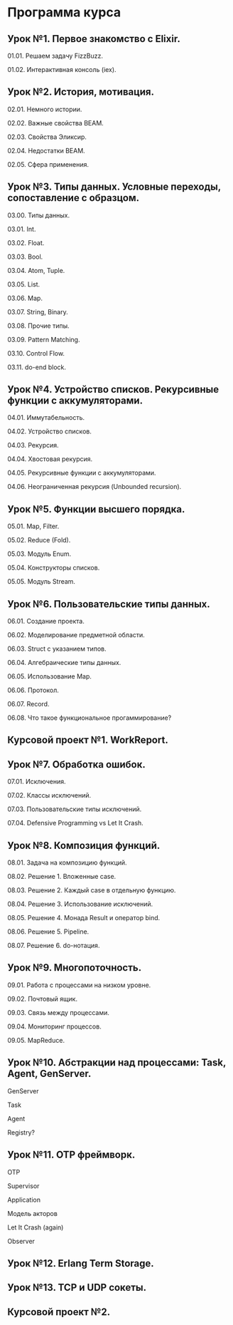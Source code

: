 # Программа курса

## Урок №1. Первое знакомство с Elixir.

01.01. Решаем задачу FizzBuzz.

01.02. Интерактивная консоль (iex).


## Урок №2. История, мотивация.

02.01. Немного истории.

02.02. Важные свойства BEAM.

02.03. Свойства Эликсир.

02.04. Недостатки BEAM.

02.05. Сфера применения.


## Урок №3. Типы данных. Условные переходы, сопоставление с образцом.

03.00. Типы данных.

03.01. Int.

03.02. Float.

03.03. Bool.

03.04. Atom, Tuple.

03.05. List.

03.06. Map.

03.07. String, Binary.

03.08. Прочие типы.

03.09. Pattern Matching.

03.10. Control Flow.

03.11. do-end block.


## Урок №4. Устройство списков. Рекурсивные функции с аккумуляторами.

04.01. Иммутабельность.

04.02. Устройство списков.

04.03. Рекурсия.

04.04. Хвостовая рекурсия.

04.05. Рекурсивные функции с аккумуляторами.

04.06. Неограниченная рекурсия (Unbounded recursion).


## Урок №5. Функции высшего порядка.

05.01. Map, Filter.

05.02. Reduce (Fold).

05.03. Модуль Enum.

05.04. Конструкторы списков.

05.05. Модуль Stream.


## Урок №6. Пользовательские типы данных.

06.01. Создание проекта.

06.02. Моделирование предметной области.

06.03. Struct с указанием типов.

06.04. Алгебраические типы данных.

06.05. Использование Map.

06.06. Протокол.

06.07. Record.

06.08. Что такое функциональное прогаммирование?


## Курсовой проект №1. WorkReport.


## Урок №7. Обработка ошибок.

07.01. Исключения.

07.02. Классы исключений.

07.03. Пользовательские типы исключений.

07.04. Defensive Programming vs Let It Crash.


## Урок №8. Композиция функций.

08.01. Задача на композицию функций.

08.02. Решение 1. Вложенные case.

08.03. Решение 2. Каждый case в отдельную функцию.

08.04. Решение 3. Использование исключений.

08.05. Решение 4. Монада Result и оператор bind.

08.06. Решение 5. Pipeline.

08.07. Решение 6. do-нотация.


## Урок №9. Многопоточность.

09.01. Работа с процессами на низком уровне.

09.02. Почтовый ящик.

09.03. Связь между процессами.

09.04. Мониторинг процессов.

09.05. MapReduce.


## Урок №10. Абстракции над процессами: Task, Agent, GenServer.

GenServer

Task

Agent

Registry?


## Урок №11. OTP фреймворк.

OTP

Supervisor

Application

Модель акторов

Let It Crash (again)

Observer


## Урок №12. Erlang Term Storage.

## Урок №13. TCP и UDP сокеты.

## Курсовой проект №2.
